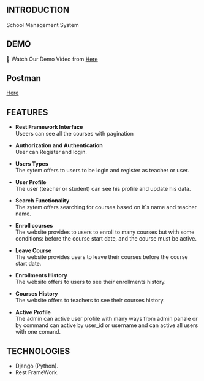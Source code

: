 

## **INTRODUCTION**

School Management System


## **DEMO**

🎥 Watch Our Demo Video from [Here](https://drive.google.com/file/d/1iM9JdXfcUACD6MPkI0O4cvLsJKxN7F4Z/view?usp=sharing)


## **Postman**
[Here](https://bold-equinox-118713.postman.co/workspace/My-Workspace~911ad57c-b301-4305-8cbb-a8d0adf2a497/collection/26326579-7ea6bb0c-0828-4c1f-ba75-13633ef61f79?action=share&creator=26326579)


## **FEATURES**

- **Rest Framework Interface**<br>
   Useers can see all the courses with pagination

- **Authorization and Authentication**<br>
  User can Register and login.

- **Users Types**<br>
  The sytem offers to users to be login and register as teacher or user.

- **User Profile**<br>
  The user (teacher or student) can see his profile and update his data.

- **Search Functionality**<br>
  The sytem offers searching for courses based on it`s name and teacher name.

- **Enroll courses**<br>
  The website provides to users to enroll to many courses but with some conditions: before the course start date, and the course must be active.
  
- **Leave Course**<br>
  The website provides users to leave their courses before the course start date.

- **Enrollments History**<br>
  The website offers to users to see their enrollments history.

- **Courses History**<br>
  The website offers to teachers to see their courses history.
  
- **Active Profile**<br>
  The admin can active user profile with many ways from admin panale or by command can active by user_id or username and can active all users with one comand.



## **TECHNOLOGIES**

- Django (Python).
- Rest FrameWork.

<br>

